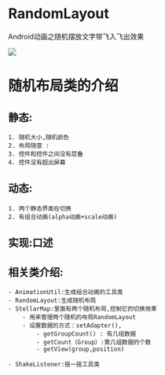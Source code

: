 # RandomLayout
Android动画之随机摆放文字带飞入飞出效果

![](https://camo.githubusercontent.com/8374bc5b7feb5afd17c6c4962ae1ae8ca9ba2c00/687474703a2f2f61332e717069632e636e2f7073623f2f56313379796654393349326a676c2f716944526e355371636d44664f4d49576d5734766e526c354d413846572a7655525a6c775a692e38344355212f622f64427742414141414141414126626f3d62774747416741414141414346396b212672663d7669657765725f34)

# 随机布局类的介绍
## 静态:
	1. 随机大小,随机颜色
	2. 布局随意 :
	3. 控件和控件之间没有层叠
	4. 控件没有超出屏幕
## 动态:
	1. 两个静态界面在切换
	2. 有组合动画(alpha动画+scale动画)
## 实现:口述
## 相关类介绍:
	- AnimationUtil:生成组合动画的工具类
	- RandomLayout:生成随机布局
	- StellarMap:里面有两个随机布局,控制它的切换效果
        - 用来管理两个随机的布局RandomLayout
    	- 设置数据的方式：setAdapter(),
    	    - getGroupCount() : 有几组数据
    	    - getCount（Group）:第几组数据的个数
    	    - getView(group,position)

	- ShakeListener:摇一摇工具类